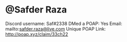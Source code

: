 # @Safder Raza

Discord username: Saf#2338
DMed a POAP: Yes
Email: mailto:safder.raza@live.com
Unique POAP Link: http://poap.xyz/claim/33ch22